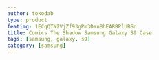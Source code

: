 ```yaml
---
author: tokodab
type: product
featimg: 1ECqQTN2VjZf93gPm3DYuBhEARBPlUBSn
title: Comics The Shadow Samsung Galaxy S9 Case
tags: [samsung, galaxy, s9]
category: [samsung]
---
```

